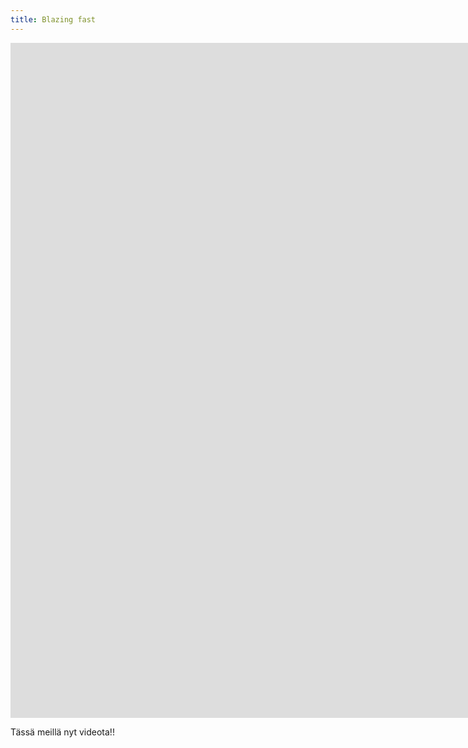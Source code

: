 ```yaml
---
title: Blazing fast
---
```

<iframe src="https://www.youtube.com/watch?v=o-kgUy5CypA" width="1920" height="1080" frameborder="0" allow="autoplay; fullscreen" allowfullscreen data-uk-responsive></iframe>

Tässä meillä nyt videota!!
